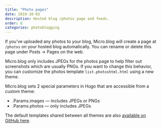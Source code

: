 ```yaml
---
title: "Photo pages"
date: 2019-10-03
description: Hosted blog /photos page and feeds.
order: 6
categories: photoblogging
---
```


If you've uploaded any photos to your blog, Micro.blog will create a page at `/photos` on your hosted blog automatically. You can rename or delete this page under Posts → Pages on the web.

Micro.blog only includes JPEGs for the photos page to help filter out screenshots which are usually PNGs. If you want to change this behavior, you can customize the photos template `list.photoshtml.html` using a new theme.

Micro.blog sets 2 special parameters in Hugo that are accessible from a custom theme:

* .Params.images — includes JPEGs or PNGs
* .Params.photos — only includes JPEGs

The default templates shared between all themes are also [available on GitHub here](https://github.com/microdotblog/theme-blank/tree/master/layouts).
